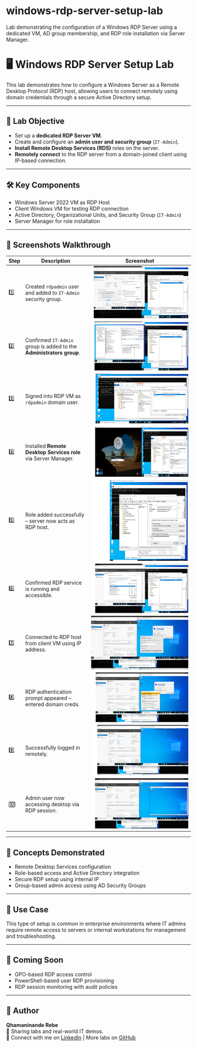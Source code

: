 # windows-rdp-server-setup-lab
Lab demonstrating the configuration of a Windows RDP Server using a dedicated VM, AD group membership, and RDP role installation via Server Manager.

# 🖥️ Windows RDP Server Setup Lab

This lab demonstrates how to configure a Windows Server as a Remote Desktop Protocol (RDP) host, allowing users to connect remotely using domain credentials through a secure Active Directory setup.

---

## 🎯 Lab Objective

- Set up a **dedicated RDP Server VM**.
- Create and configure an **admin user and security group** (`IT-Admin`).
- **Install Remote Desktop Services (RDS)** roles on the server.
- **Remotely connect** to the RDP server from a domain-joined client using IP-based connection.

---

## 🛠️ Key Components

- Windows Server 2022 VM as RDP Host
- Client Windows VM for testing RDP connection
- Active Directory, Organizational Units, and Security Group (`IT-Admin`)
- Server Manager for role installation

---

## 📸 Screenshots Walkthrough

| Step | Description | Screenshot |
|------|-------------|------------|
| 1️⃣ | Created `rdpadmin` user and added to `IT-Admin` security group. | ![](./Images_1/1.png) |
| 2️⃣ | Confirmed `IT-Admin` group is added to the **Administrators group**. | ![](./Images_1/2.png) |
| 3️⃣ | Signed into RDP VM as `rdpadmin` domain user. | ![](./Images_1/3.png) |
| 4️⃣ | Installed **Remote Desktop Services role** via Server Manager. | ![](./Images_1/4.png) |
| 5️⃣ | Role added successfully – server now acts as RDP host. | ![](./Images_1/5.png) |
| 6️⃣ | Confirmed RDP service is running and accessible. | ![](./Images_2/1.png) |
| 7️⃣ | Connected to RDP host from client VM using IP address. | ![](./Images_2/2.png) |
| 8️⃣ | RDP authentication prompt appeared – entered domain creds. | ![](./Images_2/3.png) |
| 9️⃣ | Successfully logged in remotely. | ![](./Images_2/4.png) |
| 🔟 | Admin user now accessing desktop via RDP session. | ![](./Images_2/5.png) |

---

## 🧠 Concepts Demonstrated

- Remote Desktop Services configuration
- Role-based access and Active Directory integration
- Secure RDP setup using internal IP
- Group-based admin access using AD Security Groups

---

## 📎 Use Case

This type of setup is common in enterprise environments where IT admins require remote access to servers or internal workstations for management and troubleshooting.

---

## 💬 Coming Soon

- GPO-based RDP access control  
- PowerShell-based user RDP provisioning  
- RDP session monitoring with audit policies  

---

## 🙌 Author

**Qhamaninande Rebe**  
🔗 Sharing labs and real-world IT demos.  
📍 Connect with me on [LinkedIn](https://www.linkedin.com) | More labs on [GitHub](https://github.com/netplus-labs)
